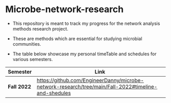 # Microbe-network-research

- This repository is meant to track my progress for the network analysis methods research project.

- These are methods which are essential for studying microbial communities.

- The table below showcase my personal timeTable and schedules for various semesters.

| Semester                     | Link        |
| -----------                  | ----------- |
| **Fall 2022**                | https://github.com/EngineerDanny/microbe-network-research/tree/main/Fall-2022#timeline-and-shedules       |
